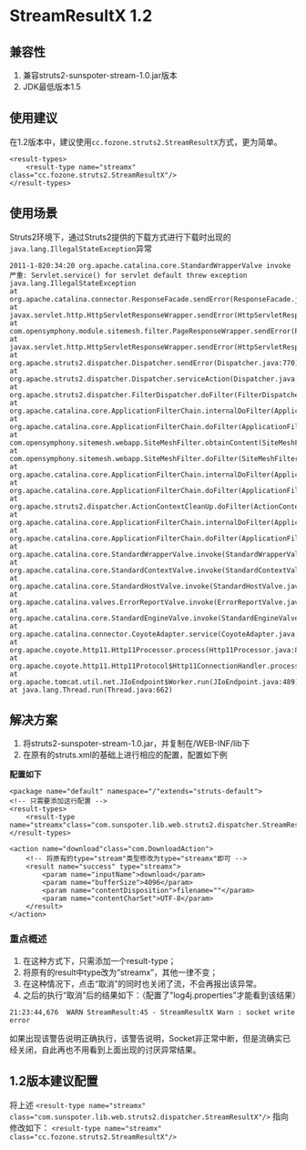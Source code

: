 # StreamResultX 1.2
## 兼容性

1. 兼容struts2-sunspoter-stream-1.0.jar版本
2. JDK最低版本1.5

## 使用建议
在1.2版本中，建议使用`cc.fozone.struts2.StreamResultX`方式，更为简单。

    <result-types>  
        <result-type name="streamx" class="cc.fozone.struts2.StreamResultX"/>  
    </result-types>  
 
## 使用场景
Struts2环境下，通过Struts2提供的下载方式进行下载时出现的`java.lang.IllegalStateException`异常

    2011-1-820:34:20 org.apache.catalina.core.StandardWrapperValve invoke  
    严重: Servlet.service() for servlet default threw exception  
    java.lang.IllegalStateException  
    at org.apache.catalina.connector.ResponseFacade.sendError(ResponseFacade.java:407)  
    at javax.servlet.http.HttpServletResponseWrapper.sendError(HttpServletResponseWrapper.java:108)  
    at com.opensymphony.module.sitemesh.filter.PageResponseWrapper.sendError(PageResponseWrapper.java:176)  
    at javax.servlet.http.HttpServletResponseWrapper.sendError(HttpServletResponseWrapper.java:108)  
    at org.apache.struts2.dispatcher.Dispatcher.sendError(Dispatcher.java:770)  
    at org.apache.struts2.dispatcher.Dispatcher.serviceAction(Dispatcher.java:505)  
    at org.apache.struts2.dispatcher.FilterDispatcher.doFilter(FilterDispatcher.java:395)  
    at org.apache.catalina.core.ApplicationFilterChain.internalDoFilter(ApplicationFilterChain.java:235)  
    at org.apache.catalina.core.ApplicationFilterChain.doFilter(ApplicationFilterChain.java:206)  
    at com.opensymphony.sitemesh.webapp.SiteMeshFilter.obtainContent(SiteMeshFilter.java:129)  
    at com.opensymphony.sitemesh.webapp.SiteMeshFilter.doFilter(SiteMeshFilter.java:77)  
    at org.apache.catalina.core.ApplicationFilterChain.internalDoFilter(ApplicationFilterChain.java:235)  
    at org.apache.catalina.core.ApplicationFilterChain.doFilter(ApplicationFilterChain.java:206)  
    at org.apache.struts2.dispatcher.ActionContextCleanUp.doFilter(ActionContextCleanUp.java:102)  
    at org.apache.catalina.core.ApplicationFilterChain.internalDoFilter(ApplicationFilterChain.java:235)  
    at org.apache.catalina.core.ApplicationFilterChain.doFilter(ApplicationFilterChain.java:206)  
    at org.apache.catalina.core.StandardWrapperValve.invoke(StandardWrapperValve.java:233)  
    at org.apache.catalina.core.StandardContextValve.invoke(StandardContextValve.java:191)  
    at org.apache.catalina.core.StandardHostValve.invoke(StandardHostValve.java:127)  
    at org.apache.catalina.valves.ErrorReportValve.invoke(ErrorReportValve.java:102)  
    at org.apache.catalina.core.StandardEngineValve.invoke(StandardEngineValve.java:109)  
    at org.apache.catalina.connector.CoyoteAdapter.service(CoyoteAdapter.java:298)  
    at org.apache.coyote.http11.Http11Processor.process(Http11Processor.java:852)  
    at org.apache.coyote.http11.Http11Protocol$Http11ConnectionHandler.process(Http11Protocol.java:588)  
    at org.apache.tomcat.util.net.JIoEndpoint$Worker.run(JIoEndpoint.java:489)  
    at java.lang.Thread.run(Thread.java:662)  

## 解决方案
1. 将struts2-sunspoter-stream-1.0.jar，并复制在/WEB-INF/lib下
2. 在原有的struts.xml的基础上进行相应的配置，配置如下例

**配置如下**

    <package name="default" namespace="/"extends="struts-default">  
    <!-- 只需要添加这行配置 -->  
    <result-types>  
        <result-type name="streamx"class="com.sunspoter.lib.web.struts2.dispatcher.StreamResultX"/>  
    </result-types>  
    
    <action name="download"class="com.DownloadAction">  
        <!-- 将原有的type="stream"类型修改为type="streamx"即可 -->               
        <result name="success" type="streamx">  
            <param name="inputName">download</param>  
            <param name="bufferSize">4096</param>  
            <param name="contentDisposition">filename=""</param>  
            <param name="contentCharSet">UTF-8</param>  
        </result>  
    </action>  

### 重点概述
1. 在这种方式下，只需添加一个result-type；
2. 将原有的result中type改为“streamx”，其他一律不变；
3. 在这种情况下，点击“取消”的同时也关闭了流，不会再报出该异常。
4. 之后的执行“取消”后的结果如下：（配置了"log4j.properties"才能看到该结果）

`21:23:44,676  WARN StreamResult:45 - StreamResultX Warn : socket write error`

如果出现该警告说明正确执行，该警告说明，Socket非正常中断，但是流确实已经关闭，自此再也不用看到上面出现的讨厌异常结果。

## 1.2版本建议配置
将上述
`<result-type name="streamx" class="com.sunspoter.lib.web.struts2.dispatcher.StreamResultX"/>`
指向修改如下：
`<result-type name="streamx" class="cc.fozone.struts2.StreamResultX"/>`
